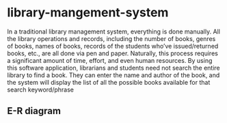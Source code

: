 # library-mangement-system

In a traditional library management system, everything is done manually. All the library operations and records, including the number of books, genres of books, names of books, records of the students who’ve issued/returned books, etc., are all done via pen and paper. Naturally, this process requires a significant amount of time, effort, and even human resources.
By using this software application, librarians and students need not search the entire library to find a book. 
They can enter the name and author of the book, and the system will display the list of all the possible books available for that search keyword/phrase


## E-R diagram


